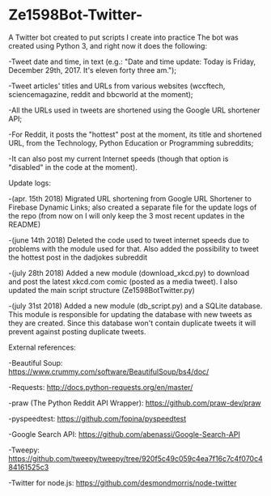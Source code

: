 # Ze1598Bot-Twitter-
A Twitter bot created to put scripts I create into practice
The bot was created using Python 3, and right now it does the following:

-Tweet date and time, in text (e.g.: "Date and time update: Today is Friday, December 29th, 2017. It's eleven forty three am.");

-Tweet articles' titles and URLs from various websites (wccftech, sciencemagazine, reddit and bbcworld at the moment);

-All the URLs used in tweets are shortened using the Google URL shortener API;

-For Reddit, it posts the "hottest" post at the moment, its title and shortened URL, from the Technology, Python Education or Programming subreddits;

-It can also post my current Internet speeds (though that option is "disabled" in the code at the moment).

Update logs:

-(apr. 15th 2018) Migrated URL shortening from Google URL Shortener to Firebase Dynamic Links; also created a separate file for the update logs of the repo (from now on I will only keep the 3 most recent updates in the README)

-(june 14th 2018) Deleted the code used to tweet internet speeds due to problems with the module used for that. Also added the possibility to tweet the hottest post in the dadjokes subreddit

-(july 28th 2018) Added a new module (download_xkcd.py) to download and post the latest xkcd.com comic (posted as a media tweet). I also updated the main script structure (Ze1598BotTwitter.py)

-(july 31st 2018) Added a new module (db_script.py) and a SQLite database. This module is responsible for updating the database with new tweets as they are created. Since this database won't contain duplicate tweets it will prevent against posting duplicate tweets.



External references:

-Beautiful Soup: https://www.crummy.com/software/BeautifulSoup/bs4/doc/

-Requests: http://docs.python-requests.org/en/master/

-praw (The Python Reddit API Wrapper): https://github.com/praw-dev/praw

-pyspeedtest: https://github.com/fopina/pyspeedtest

-Google Search API: https://github.com/abenassi/Google-Search-API

-Tweepy: https://github.com/tweepy/tweepy/tree/920f5c49c059c4ea7f16c7c4f070c484161525c3

-Twitter for node.js: https://github.com/desmondmorris/node-twitter
